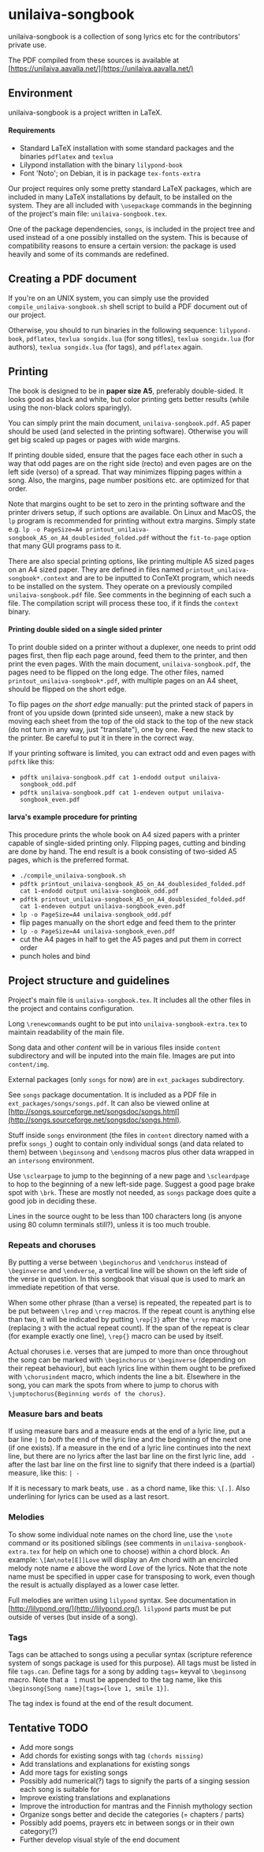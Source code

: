 unilaiva-songbook
=================

unilaiva-songbook is a collection of song lyrics etc for the contributors' 
private use.

The PDF compiled from these sources is available at
[https://unilaiva.aavalla.net/](https://unilaiva.aavalla.net/)


Environment
-----------

unilaiva-songbook is a project written in LaTeX.

#### Requirements ####

  * Standard LaTeX installation with some standard packages and the binaries
    `pdflatex` and `texlua`
  * Lilypond installation with the binary `lilypond-book`
  * Font 'Noto'; on Debian, it is in package `tex-fonts-extra`


Our project requires only some pretty standard LaTeX packages, which 
are included in many LaTeX installations by default, to be installed on 
the system. They are all included with `\usepackage` commands in the 
beginning of the project's main file: `unilaiva-songbook.tex`.

One of the package dependencies, `songs`, is included in the project
tree and used instead of a one possibly installed on the system. This 
is because of compatibility reasons to ensure a certain version: the 
package is used heavily and some of its commands are redefined.


Creating a PDF document
-----------------------

If you're on an UNIX system, you can simply use the provided 
`compile_unilaiva-songbook.sh` shell script to build a PDF document 
out of our project.

Otherwise, you should to run binaries in the following sequence:
`lilypond-book`, `pdflatex`, `texlua songidx.lua` (for song titles),
`texlua songidx.lua` (for authors), `texlua songidx.lua` (for tags),
and `pdflatex` again.


Printing
--------

The book is designed to be in **paper size A5**, preferably double-sided. It
looks good as black and white, but color printing gets better results (while
using the non-black colors sparingly).

You can simply print the main document, `unilaiva-songbook.pdf`. A5 paper
should be used (and selected in the printing software). Otherwise you will
get big scaled up pages or pages with wide margins.

If printing double sided, ensure that the pages face each other in such a way
that odd pages are on the right side (recto) and even pages are on the left side
(verso) of a spread. That way minimizes flipping pages within a song. Also, the
margins, page number positions etc. are optimized for that order.

Note that margins ought to be set to zero in the printing software and the
printer drivers setup, if such options are available. On Linux and MacOS,
the `lp` program is recommended for printing without extra margins. Simply state
e.g. `lp -o PageSize=A4 printout_unilaiva-songbook_A5_on_A4_doublesided_folded.pdf`
without the `fit-to-page` option that many GUI programs pass to it.

There are also special printing options, like printing multiple A5 sized pages on
an A4 sized paper. They are defined in files named `printout_unilaiva-songbook*.context`
and are to be inputted to ConTeXt program, which needs to be installed on the system.
They operate on a previously compiled `unilaiva-songbook.pdf` file. See comments
in the beginning of each such a file. The compilation script will process these too,
if it finds the `context` binary.

#### Printing double sided on a single sided printer ####

To print double sided on a printer without a duplexer, one needs to print odd
pages first, then flip each page around, feed them to the printer, and then print
the even pages. With the main document, `unilaiva-songbook.pdf`, the pages need to
be flipped on the long edge. The other files, named `printout_unilaiva-songbook*.pdf`,
with multiple pages on an A4 sheet, should be flipped on the short edge.

To flip pages *on the short edge* manually: put the printed stack of papers in front
of you upside down (printed side unseen), make a new stack by moving each sheet from
the top of the old stack to the top of the new stack (do not turn in any way, just
"translate"), one by one. Feed the new stack to the printer. Be careful to put it in
there in the correct way.

If your printing software is limited, you can extract odd and even pages with `pdftk`
like this:
  * `pdftk unilaiva-songbook.pdf cat 1-endodd output unilaiva-songbook_odd.pdf`
  * `pdftk unilaiva-songbook.pdf cat 1-endeven output unilaiva-songbook_even.pdf`

#### larva's example procedure for printing ####

This procedure prints the whole book on A4 sized papers with a printer capable of
single-sided printing only. Flipping pages, cutting and binding are done by hand.
The end result is a book consisting of two-sided A5 pages, which is the preferred
format.

  * `./compile_unilaiva-songbook.sh`
  * `pdftk printout_unilaiva-songbook_A5_on_A4_doublesided_folded.pdf cat 1-endodd output unilaiva-songbook_odd.pdf`
  * `pdftk printout_unilaiva-songbook_A5_on_A4_doublesided_folded.pdf cat 1-endeven output unilaiva-songbook_even.pdf`
  * `lp -o PageSize=A4 unilaiva-songbook_odd.pdf`
  * flip pages manually on the short edge and feed them to the printer
  * `lp -o PageSize=A4 unilaiva-songbook_even.pdf`
  * cut the A4 pages in half to get the A5 pages and put them in correct order
  * punch holes and bind


Project structure and guidelines
--------------------------------

Project's main file is `unilaiva-songbook.tex`. It includes all the
other files in the project and contains configuration.

Long `\renewcommand`s ought to be put into `unilaiva-songbook-extra.tex`
to maintain readability of the main file.

Song data and other *content* will be in various files inside `content`
subdirectory and will be inputed into the main file. Images are put into
`content/img`.

External packages (only `songs` for now) are in `ext_packages` subdirectory.

See `songs` package documentation. It is included as a PDF file in `ext_packages/songs/songs.pdf`.
It can also be viewed online at [http://songs.sourceforge.net/songsdoc/songs.html](http://songs.sourceforge.net/songsdoc/songs.html).

Stuff inside `songs` environment (the files in `content` directory named
with a prefix `songs_`) ought to contain only individual songs (and data
related to them) between `\beginsong` and `\endsong` macros plus other
data wrapped in an `intersong` environment. 

Use `\sclearpage` to jump to the beginning of a new page and `\scleardpage` to
hop to the beginning of a new left-side page. Suggest a good page brake spot
with `\brk`. These are mostly not needed, as `songs` package does quite a good
job in deciding these.

Lines in the source ought to be less than 100 characters long (is anyone using
80 column terminals still?), unless it is too much trouble.

### Repeats and choruses ###

By putting a verse between `\beginchorus` and `\endchorus` instead of `\beginverse`
and `\endverse`, a vertical line will be shown on the left side of the verse in
question. In this songbook that visual que is used to mark an immediate repetition
of that verse.

When some other phrase (than a verse) is repeated, the repeated part is to be put between
`\lrep` and `\rrep` macros. If the repeat count is anything else than two, it will be
indicated by putting `\rep{3}` after the `\rrep` macro (replacing `3` with the actual
repeat count). If the span of the repeat is clear (for example exactly one line), `\rep{}`
macro can be used by itself.

Actual choruses i.e. verses that are jumped to more than once throughout the song can be
marked with `\beginchorus` or `\beginverse` (depending on their repeat behaviour), but each
lyrics line within them ought to be prefixed with `\chorusindent` macro, which indents the
line a bit. Elsewhere in the song, you can mark the spots from where to jump to chorus with
`\jumptochorus{Beginning words of the chorus}`.

### Measure bars and beats ###

If using measure bars and a measure ends at the end of a lyric line, put
a bar line `|` to *both* the end of the lyric line and the beginning of the
next one (if one exists). If a measure in the end of a lyric line continues
into the next line, but there are no lyrics after the last bar line on the
first lyric line, add ` -` after the last bar line on the first line to signify
that there indeed is a (partial) measure, like this: `| -`

If it is necessary to mark beats, use `.` as a chord name, like this: `\[.]`.
Also underlining for lyrics can be used as a last resort.

### Melodies ###

To show some individual note names on the chord line, use the `\note` command
or its positioned siblings (see comments in `unilaiva-songbook-extra.tex` for
help on which one to choose) within a chord block. An example: `\[Am\note[E]]Love`
will display an *Am* chord with an encircled melody note name *e* above the word
*Love* of the lyrics. Note that the note name must be specified in upper case
for transposing to work, even though the result is actually displayed as a lower
case letter.

Full melodies are written using `lilypond` syntax. See documentation in
[http://lilypond.org/](http://lilypond.org/). `lilypond` parts must be put
outside of verses (but inside of a song).

### Tags ###

Tags can be attached  to songs using a peculiar syntax (scripture reference system
of songs package is used for this purpose). All tags must be listed in file
`tags.can`. Define tags for a song by adding `tags=` keyval to `\beginsong` macro.
Note that a ` 1` must be appended to the tag name, like this
`\beginsong{Song name}[tags={love 1, smile 1}]`.

The tag index is found at the end of the result document.


Tentative TODO
--------------

*  Add more songs
*  Add chords for existing songs with tag `(chords missing)`
*  Add translations and explanations for existing songs
*  Add more tags for existing songs
*  Possibly add numerical(?) tags to signify the parts of a singing session
   each song is suitable for
*  Improve existing translations and explanations
*  Improve the introduction for mantras and the Finnish mythology section
*  Organize songs better and decide the categories (= chapters / parts)
*  Possibly add poems, prayers etc in between songs or in their own category(?)
*  Further develop visual style of the end document
